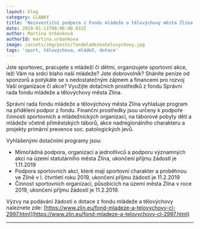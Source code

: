 ```yaml
---
layout: blog
category: CLANKY
title: 'Neinvestiční podpora z Fondu mládeže a tělovýchovy města Zlína'
date: 2019-01-11T08:06:00.032Z
author: Martina Urbánková
authorId: martina.urbankova
image: /assets/img/posts/fondmladezeatelovychovy.jpg   
tags: 'sport, tělovýchova, mládež, dotace'
---
```


Jste sportovec, pracujete s mládeží či dětmi, organizujete sportovní akce, leží Vám na srdci blaho naší mládeže? Jste dobrovolník? Sháníte peníze od sponzorů a potýkáte se s nedostatečným zájmem a financemi pro rozvoj Vaší organizace či akce? Využijte dotačních prostředků z fondu Správní rada fondu mládeže a tělovýchovy města Zlína.

Správní rada fondu mládeže a tělovýchovy města Zlína vyhlašuje program na přidělení podpor z fondu. Finanční prostředky jsou určeny k podpoře činnosti sportovních a mládežnických organizací, na táborové pobyty dětí a mládeže včetně příměstských táborů, akce nadregionálního charakteru a projekty primární prevence soc. patologických jevů. 

Vyhlášenými dotačními programy jsou:
* Mimořádná podpora, organizací a jednotlivců a podporu významných akcí na území statutárního města Zlína, ukončení příjmu žádostí je 1.11.2019
* Podpora sportovních akcí, které mají sportovní charakter a proběhnou ve Zlíně v I. čtvrtletí roku 2019, ukončení příjmu žádostí je 11.2.2019
* Činnost sportovních organizací, působících na území města Zlína v roce 2019, ukončení příjmu žádostí je 11.2.2019.

Výzvy na podávání žádostí o dotace z fondu mládeže a tělovýchovy naleznete zde:
[https://www.zlin.eu/fond-mladeze-a-telovychovy-cl-2997.html](https://www.zlin.eu/fond-mladeze-a-telovychovy-cl-2997.html)






- - -
